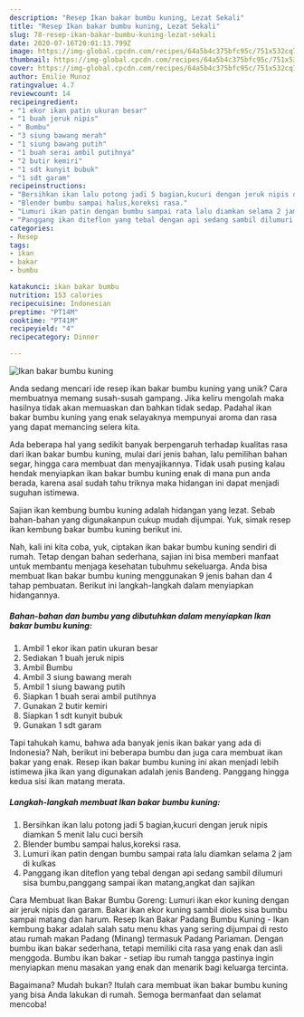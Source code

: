 ```yaml
---
description: "Resep Ikan bakar bumbu kuning, Lezat Sekali"
title: "Resep Ikan bakar bumbu kuning, Lezat Sekali"
slug: 78-resep-ikan-bakar-bumbu-kuning-lezat-sekali
date: 2020-07-16T20:01:13.799Z
image: https://img-global.cpcdn.com/recipes/64a5b4c375bfc95c/751x532cq70/ikan-bakar-bumbu-kuning-foto-resep-utama.jpg
thumbnail: https://img-global.cpcdn.com/recipes/64a5b4c375bfc95c/751x532cq70/ikan-bakar-bumbu-kuning-foto-resep-utama.jpg
cover: https://img-global.cpcdn.com/recipes/64a5b4c375bfc95c/751x532cq70/ikan-bakar-bumbu-kuning-foto-resep-utama.jpg
author: Emilie Munoz
ratingvalue: 4.7
reviewcount: 14
recipeingredient:
- "1 ekor ikan patin ukuran besar"
- "1 buah jeruk nipis"
- " Bumbu"
- "3 siung bawang merah"
- "1 siung bawang putih"
- "1 buah serai ambil putihnya"
- "2 butir kemiri"
- "1 sdt kunyit bubuk"
- "1 sdt garam"
recipeinstructions:
- "Bersihkan ikan lalu potong jadi 5 bagian,kucuri dengan jeruk nipis diamkan 5 menit lalu cuci bersih"
- "Blender bumbu sampai halus,koreksi rasa."
- "Lumuri ikan patin dengan bumbu sampai rata lalu diamkan selama 2 jam di kulkas"
- "Panggang ikan diteflon yang tebal dengan api sedang sambil dilumuri sisa bumbu,panggang sampai ikan matang,angkat dan sajikan"
categories:
- Resep
tags:
- ikan
- bakar
- bumbu

katakunci: ikan bakar bumbu 
nutrition: 153 calories
recipecuisine: Indonesian
preptime: "PT14M"
cooktime: "PT41M"
recipeyield: "4"
recipecategory: Dinner

---
```



![Ikan bakar bumbu kuning](https://img-global.cpcdn.com/recipes/64a5b4c375bfc95c/751x532cq70/ikan-bakar-bumbu-kuning-foto-resep-utama.jpg)

Anda sedang mencari ide resep ikan bakar bumbu kuning yang unik? Cara membuatnya memang susah-susah gampang. Jika keliru mengolah maka hasilnya tidak akan memuaskan dan bahkan tidak sedap. Padahal ikan bakar bumbu kuning yang enak selayaknya mempunyai aroma dan rasa yang dapat memancing selera kita.

Ada beberapa hal yang sedikit banyak berpengaruh terhadap kualitas rasa dari ikan bakar bumbu kuning, mulai dari jenis bahan, lalu pemilihan bahan segar, hingga cara membuat dan menyajikannya. Tidak usah pusing kalau hendak menyiapkan ikan bakar bumbu kuning enak di mana pun anda berada, karena asal sudah tahu triknya maka hidangan ini dapat menjadi suguhan istimewa.

Sajian ikan kembung bumbu kuning adalah hidangan yang lezat. Sebab bahan-bahan yang digunakanpun cukup mudah dijumpai. Yuk, simak resep ikan kembung bakar bumbu kuning berikut ini.


Nah, kali ini kita coba, yuk, ciptakan ikan bakar bumbu kuning sendiri di rumah. Tetap dengan bahan sederhana, sajian ini bisa memberi manfaat untuk membantu menjaga kesehatan tubuhmu sekeluarga. Anda bisa membuat Ikan bakar bumbu kuning menggunakan 9 jenis bahan dan 4 tahap pembuatan. Berikut ini langkah-langkah dalam menyiapkan hidangannya.

<!--inarticleads1-->

##### Bahan-bahan dan bumbu yang dibutuhkan dalam menyiapkan Ikan bakar bumbu kuning:

1. Ambil 1 ekor ikan patin ukuran besar
1. Sediakan 1 buah jeruk nipis
1. Ambil  Bumbu
1. Ambil 3 siung bawang merah
1. Ambil 1 siung bawang putih
1. Siapkan 1 buah serai ambil putihnya
1. Gunakan 2 butir kemiri
1. Siapkan 1 sdt kunyit bubuk
1. Gunakan 1 sdt garam


Tapi tahukah kamu, bahwa ada banyak jenis ikan bakar yang ada di Indonesia? Nah, berikut ini beberapa bumbu dan juga cara membuat ikan bakar yang enak. Resep ikan bakar bumbu kuning ini akan menjadi lebih istimewa jika ikan yang digunakan adalah jenis Bandeng. Panggang hingga kedua sisi ikan matang merata. 

<!--inarticleads2-->

##### Langkah-langkah membuat Ikan bakar bumbu kuning:

1. Bersihkan ikan lalu potong jadi 5 bagian,kucuri dengan jeruk nipis diamkan 5 menit lalu cuci bersih
1. Blender bumbu sampai halus,koreksi rasa.
1. Lumuri ikan patin dengan bumbu sampai rata lalu diamkan selama 2 jam di kulkas
1. Panggang ikan diteflon yang tebal dengan api sedang sambil dilumuri sisa bumbu,panggang sampai ikan matang,angkat dan sajikan


Cara Membuat Ikan Bakar Bumbu Goreng: Lumuri ikan ekor kuning dengan air jeruk nipis dan garam. Bakar ikan ekor kuning sambil dioles sisa bumbu sampai matang dan harum. Resep Ikan Bakar Padang Bumbu Kuning - Ikan kembung bakar adalah salah satu menu khas yang sering dijumpai di resto atau rumah makan Padang (Minang) termasuk Padang Pariaman. Dengan bumbu ikan bakar sederhana, tetapi memiliki cita rasa yang enak dan asli menggoda. Bumbu ikan bakar - setiap ibu rumah tangga pastinya ingin menyiapkan menu masakan yang enak dan menarik bagi keluarga tercinta. 

Bagaimana? Mudah bukan? Itulah cara membuat ikan bakar bumbu kuning yang bisa Anda lakukan di rumah. Semoga bermanfaat dan selamat mencoba!
